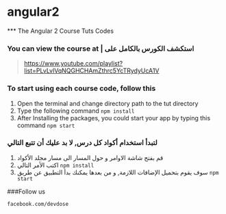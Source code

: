 # angular2

*** The Angular 2 Course Tuts Codes

### You can view the course at | استكشف الكورس بالكامل على

> https://www.youtube.com/playlist?list=PLvLvlVqNQGHCHAmZthrc5YcTRydyUcA1V

### To start using each course code, follow this

1. Open the terminal and change directory path to the tut directory
2. Type the following command `npm install`
3. After Installing the packages, you could start your app by typing this command `npm start`

### لتبدأ استخدام أكواد كل درس, لا بد عليك أن تتبع التالي

1. قم بفتح شاشة الاوامر و حول المسار الى مسار مجلد الأكواد
2. اكتب الأمر التالي `npm install`
3. سوف يقوم بتحميل الإضافات اللازمة, و من بعدها يمكنك بدأ التطبيق عن طريق `npm start`

###Follow us

`facebook.com/devdose`


